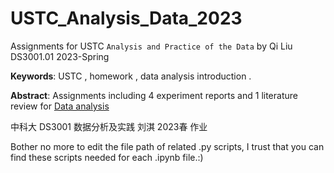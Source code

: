 # USTC_Analysis_Data_2023
Assignments for USTC `Analysis and Practice of the Data` by Qi Liu DS3001.01 2023-Spring

**Keywords**: USTC , homework , data analysis introduction .

**Abstract**: Assignments including 4 experiment reports and 1 literature review for [Data analysis](http://staff.ustc.edu.cn/~qiliuql/AD2023.html)

中科大 DS3001 数据分析及实践 刘淇 2023春 作业

Bother no more to edit the file path of related .py scripts, I trust that you can find these scripts needed for each .ipynb file.:)
